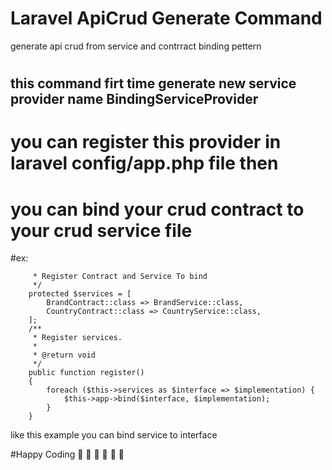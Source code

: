 # Laravel ApiCrud Generate Command
generate api crud from service and contrract binding pettern

# <h2>this command firt time generate new service provider name BindingServiceProvider</h2>

# you can register this provider in laravel config/app.php file then

# you can bind your crud contract to your crud  service file
#ex:
```.php /**
     * Register Contract and Service To bind
     */
    protected $services = [
        BrandContract::class => BrandService::class,
        CountryContract::class => CountryService::class,
    ];
    /**
     * Register services.
     *
     * @return void
     */
    public function register()
    {
        foreach ($this->services as $interface => $implementation) {
            $this->app->bind($interface, $implementation);
        }
    }
```
   

like this example you can bind service to interface 

#Happy Coding  🤩 🤩 🤩 🤩 🤩 🤩
